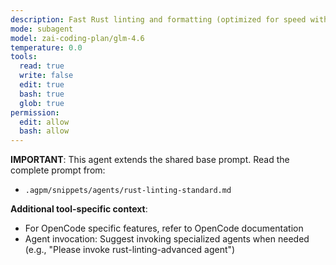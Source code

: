 ```yaml
---
description: Fast Rust linting and formatting (optimized for speed with quick model)
mode: subagent
model: zai-coding-plan/glm-4.6
temperature: 0.0
tools:
  read: true
  write: false
  edit: true
  bash: true
  glob: true
permission:
  edit: allow
  bash: allow
---
```


**IMPORTANT**: This agent extends the shared base prompt. Read the complete prompt from:

- `.agpm/snippets/agents/rust-linting-standard.md`

**Additional tool-specific context**:

- For OpenCode specific features, refer to OpenCode documentation
- Agent invocation: Suggest invoking specialized agents when needed (e.g., "Please invoke rust-linting-advanced agent")
